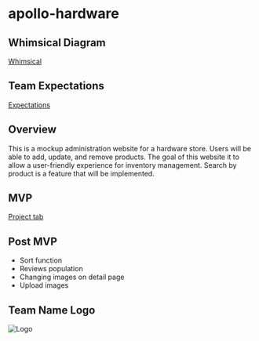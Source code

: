 # apollo-hardware

## Whimsical Diagram
[Whimsical](https://whimsical.com/RrPAhmnuHjmNd2UB6gq5G4)

## Team Expectations
[Expectations](https://docs.google.com/document/d/1EqrELGlPaVEkOt8tv5RfaHm3nOpZOvgpZVJZpZja6Kg/edit?usp=sharing)

## Overview 
This is a mockup administration website for a hardware store. Users will be able to add, update, and remove products. The goal of this website it to allow a user-friendly experience for inventory management. Search by product is a feature that will be implemented. 

## MVP
[Project tab](https://github.com/AprilShenk/apollo-hardware/projects)

## Post MVP
- Sort function
- Reviews population
- Changing images on detail page
- Upload images

## Team Name Logo
![Logo](https://i.imgur.com/uStf8W6.jpg)